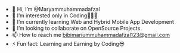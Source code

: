 - 👋 Hi, I’m @Maryammuhammadafzal
- 👀 I’m interested only in Coding👩‍💻👀
- 🌱 I’m currently learning Web and Hybrid Mobile App Development
- 💞️ I’m looking to collaborate on OpenSource Projects
- 📫 How to reach me bibimariummuhammadafzal123@gmail.com
- ⚡ Fun fact: Learning and Earning by Coding😎

<!---
Maryammuhammadafzal/Maryammuhammadafzal is a ✨ special ✨ repository because its `README.md` (this file) appears on your GitHub profile.
You can click the Preview link to take a look at your changes.
--->
